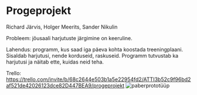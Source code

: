 # Progeprojekt

Richard Järvis, Holger Meerits, Sander Nikulin

Probleem: jõusaali harjutuste järgimine on keeruline.

Lahendus: programm, kus saad iga päeva kohta koostada treeningplaani. Sisaldab harjutusi, nende korduseid, raskuseid. Programm tutvustab ka harjutusi ja näitab ette, kuidas neid teha.

Trello: https://trello.com/invite/b/68c2644e503b1a5e22954fd2/ATTI3b52c9f96bd2af521de42026123dce82D447BEA9/progeprojekt
![paberprototüüp](https://github.com/user-attachments/assets/eb2b7c80-ebc8-4da4-bee5-54209ddc3128)
